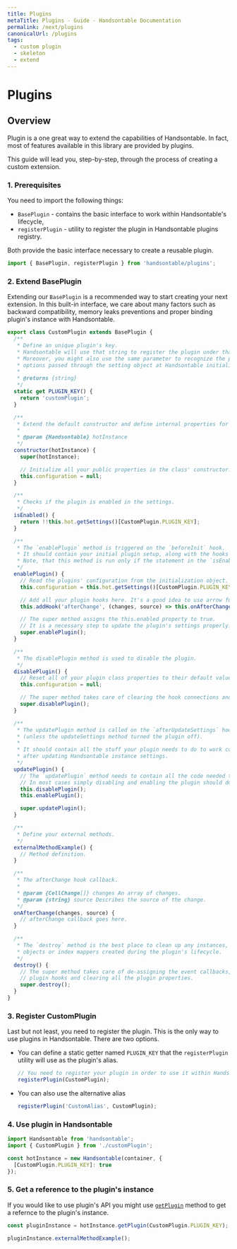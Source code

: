 ```yaml
---
title: Plugins
metaTitle: Plugins - Guide - Handsontable Documentation
permalink: /next/plugins
canonicalUrl: /plugins
tags:
  - custom plugin
  - skeleton
  - extend
---
```


# Plugins

## Overview

Plugin is a one great way to extend the capabilities of Handsontable. In fact, most of features available in this library are provided by plugins.

This guide will lead you, step-by-step, through the process of creating a custom extension.

### 1. Prerequisites

You need to import the following things:
- `BasePlugin` - contains the basic interface to work within Handsontable's lifecycle,
- `registerPlugin` - utility to register the plugin in Handsontable plugins registry.

Both provide the basic interface necessary to create a reusable plugin.

```js
import { BasePlugin, registerPlugin } from 'handsontable/plugins';
```

### 2. Extend BasePlugin
Extending our `BasePlugin` is a recommended way to start creating your next extension.
In this built-in interface, we care about many factors such as backward compatibility, memory leaks preventions and proper binding plugin's instance with Handsontable.


```js
export class CustomPlugin extends BasePlugin {
  /**
   * Define an unique plugin's key.
   * Handsontable will use that string to register the plugin under that alias.
   * Moreover, you might also use the same parameter to recognize the plugin's
   * options passed through the setting object at Handsontable initialization.
   *
   * @returns {string}
   */
  static get PLUGIN_KEY() {
    return 'customPlugin';
  }

  /**
   * Extend the default constructor and define internal properties for your plugin.
   *
   * @param {Handsontable} hotInstance
   */
  constructor(hotInstance) {
    super(hotInstance);

    // Initialize all your public properties in the class' constructor.
    this.configuration = null;
  }

  /**
   * Checks if the plugin is enabled in the settings.
   */
  isEnabled() {
    return !!this.hot.getSettings()[CustomPlugin.PLUGIN_KEY];
  }

  /**
   * The `enablePlugin` method is triggered on the `beforeInit` hook.
   * It should contain your initial plugin setup, along with the hooks connections.
   * Note, that this method is run only if the statement in the `isEnabled` method returns true.
   */
  enablePlugin() {
    // Read the plugins' configuration from the initialization object.
    this.configuration = this.hot.getSettings()[CustomPlugin.PLUGIN_KEY];

    // Add all your plugin hooks here. It's a good idea to use arrow functions to keep the plugin as a context.
    this.addHook('afterChange', (changes, source) => this.onAfterChange(changes, source));

    // The super method assigns the this.enabled property to true.
    // It is a necessary step to update the plugin's settings properly.
    super.enablePlugin();
  }

  /**
   * The disablePlugin method is used to disable the plugin.
   */
  disablePlugin() {
    // Reset all of your plugin class properties to their default values here.
    this.configuration = null;

    // The super method takes care of clearing the hook connections and assigning the 'false' value to the 'this.enabled' property.
    super.disablePlugin();
  }

  /**
   * The updatePlugin method is called on the `afterUpdateSettings` hook
   * (unless the updateSettings method turned the plugin off).
   *
   * It should contain all the stuff your plugin needs to do to work correctly
   * after updating Handsontable instance settings.
   */
  updatePlugin() {
    // The `updatePlugin` method needs to contain all the code needed to properly re-enable the plugin.
    // In most cases simply disabling and enabling the plugin should do the trick.
    this.disablePlugin();
    this.enablePlugin();

    super.updatePlugin();
  }

  /**
   * Define your external methods.
   */
  externalMethodExample() {
    // Method definition.
  }

  /**
   * The afterChange hook callback.
   *
   * @param {CellChange[]} changes An array of changes.
   * @param {string} source Describes the source of the change.
   */
  onAfterChange(changes, source) {
    // afterChange callback goes here.
  }

  /**
   * The `destroy` method is the best place to clean up any instances,
   * objects or index mappers created during the plugin's lifecycle.
   */
  destroy() {
    // The super method takes care of de-assigning the event callbacks,
    // plugin hooks and clearing all the plugin properties.
    super.destroy();
  }
}
```

### 3. Register CustomPlugin
Last but not least, you need to register the plugin. This is the only way to use plugins in Handsontable.
There are two options.

- You can define a static getter named `PLUGIN_KEY` that the `registerPlugin` utility will use as the plugin's alias.
  ```js
  // You need to register your plugin in order to use it within Handsontable.
  registerPlugin(CustomPlugin);
  ```
- You can also use the alternative alias
  ```js
  registerPlugin('CustomAlias', CustomPlugin);
  ```

### 4. Use plugin in Handsontable

```js
import Handsontable from 'handsontable';
import { CustomPlugin } from './customPlugin';

const hotInstance = new Handsontable(container, {
  [CustomPlugin.PLUGIN_KEY]: true
});
```

### 5. Get a reference to the plugin's instance
If you would like to use plugin's API you might use [`getPlugin`](../api/core/#getplugin) method to get a refernce to the plugin's instance.

```js
const pluginInstance = hotInstance.getPlugin(CustomPlugin.PLUGIN_KEY);

pluginInstance.externalMethodExample();
```
